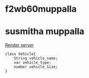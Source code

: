 # f2wb60muppalla
# susmitha muppalla
[Render server](https://f2wb60muppalla.onrender.com)

```
class Vehicle{
    String vehicle_name;
    var vehicle_type;
    number vehicle_Size;
}